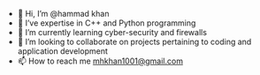 - 👋 Hi, I’m @hammad khan
- 👀 I’ve expertise in C++ and Python programming
- 🌱 I’m currently learning cyber-security and firewalls
- 💞️ I’m looking to collaborate on projects pertaining to coding and application development
- 📫 How to reach me mhkhan1001@gmail.com

<!---
mhkhan1001/mhkhan1001 is a ✨ special ✨ repository because its `README.md` (this file) appears on your GitHub profile.
You can click the Preview link to take a look at your changes.
--->
